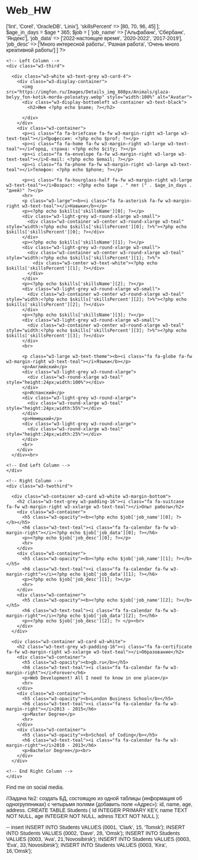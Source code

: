 # Web_HW
<?php
//имя,
// профессия,
// город\страна, 
// e-mail,
// телефон
// вставьте переменные типа string, integer и присвойте любые значения
//Задача №1: сформировать массив с данными для блока «Опыт работы».
//Вывести данные массива в HTML-шаблоне.

$name = 'Егор';
$prof = "оператор";
$city = "Russia, Tomsk";
$email = "user@mail.ru";
$phone= 88283745167;
$age = 36;
$skills = [
'skillsName' =>['lint', 'Corel', 'OracleDB', 'Linix'],
'skillsPercent' => [80, 70, 96, 45]
];


$age_in_days = $age * 365;

$job = [
'job_name' => ['Альфабанк', 'Сбербанк', 'Яндекс'],
'job_data' => ['2022-настоящее время', '2020-2022', '2017-2019'],
'job_desc' => ['Много интересной работы', 'Разная работа', 'Очень много креативной работы']
]
?>


<!DOCTYPE html>
<html>
  <head>
    <title>Мое резюме</title>
    <meta charset="UTF-8">
    <meta name="viewport" content="width=device-width, initial-scale=1">
    <link rel="stylesheet" href="https://www.w3schools.com/w3css/4/w3.css">
    <link rel="preconnect" href="https://fonts.googleapis.com">
<link rel="preconnect" href="https://fonts.gstatic.com" crossorigin>
<link href="https://fonts.googleapis.com/css2?family=Jost:wght@300&display=swap" rel="stylesheet">
    <link rel="stylesheet" href="https://cdnjs.cloudflare.com/ajax/libs/font-awesome/4.7.0/css/font-awesome.min.css">
    <style>
    html,body,h1,h2,h3,h4,h5,h6 {font-family: 'Jost', sans-serif;}
    </style>
  </head>
<body class="w3-light-grey">

<!-- Page Container -->
<div class="w3-content w3-margin-top" style="max-width:1400px;">

  <!-- The Grid -->
  <div class="w3-row-padding">
  
    <!-- Left Column -->
    <div class="w3-third">
    
      <div class="w3-white w3-text-grey w3-card-4">
        <div class="w3-display-container">
          <img src="https://imgfon.ru/Images/Details_img_880px/Animals/glaza-belyy_fon-kotik-morda-polosatyy.webp" style="width:100%" alt="Avatar">
          <div class="w3-display-bottomleft w3-container w3-text-black">
            <h2>Имя <?php echo $name; ?></h2>
            
          </div>
        </div>
        <div class="w3-container">
          <p><i class="fa fa-briefcase fa-fw w3-margin-right w3-large w3-text-teal"></i>Профессия: <?php echo $prof; ?></p>
          <p><i class="fa fa-home fa-fw w3-margin-right w3-large w3-text-teal"></i>Город, страна: <?php echo $city; ?></p>
          <p><i class="fa fa-envelope fa-fw w3-margin-right w3-large w3-text-teal"></i>E-mail: <?php echo $email; ?></p>
          <p><i class="fa fa-phone fa-fw w3-margin-right w3-large w3-text-teal"></i>Телефон: <?php echo $phone; ?></p>
          
          <p><i class="fa fa-hourglass-half fa-fw w3-margin-right w3-large w3-text-teal"></i>Возраст: <?php echo $age . " лет (" . $age_in_days . "дней)" ?></p>
		  <hr>
          <p class="w3-large"><b><i class="fa fa-asterisk fa-fw w3-margin-right w3-text-teal"></i>Навыки</b></p>
          <p><?php echo $skills['skillsName'][0]; ?></p>
          <div class="w3-light-grey w3-round-xlarge w3-small">
            <div class="w3-container w3-center w3-round-xlarge w3-teal" style="width:<?php echo $skills['skillsPercent'][0]; ?>%"><?php echo $skills['skillsPercent'][0]; ?></div>
          </div>
          <p><?php echo $skills['skillsName'][1]; ?></p>
          <div class="w3-light-grey w3-round-xlarge w3-small">
            <div class="w3-container w3-center w3-round-xlarge w3-teal" style="width:<?php echo $skills['skillsPercent'][1]; ?>%">
              <div class="w3-center w3-text-white"><?php echo $skills['skillsPercent'][1]; ?></div>
            </div>
          </div>
          <p><?php echo $skills['skillsName'][2]; ?></p>
          <div class="w3-light-grey w3-round-xlarge w3-small">
            <div class="w3-container w3-center w3-round-xlarge w3-teal" style="width:<?php echo $skills['skillsPercent'][2]; ?>%"><?php echo $skills['skillsPercent'][2]; ?></div>
          </div>
          <p><?php echo $skills['skillsName'][3]; ?></p>
          <div class="w3-light-grey w3-round-xlarge w3-small">
            <div class="w3-container w3-center w3-round-xlarge w3-teal" style="width:<?php echo $skills['skillsPercent'][3]; ?>%"><?php echo $skills['skillsPercent'][3]; ?></div>
          </div>
          <br>

          <p class="w3-large w3-text-theme"><b><i class="fa fa-globe fa-fw w3-margin-right w3-text-teal"></i>Языки</b></p>
          <p>Английский</p>
          <div class="w3-light-grey w3-round-xlarge">
            <div class="w3-round-xlarge w3-teal" style="height:24px;width:100%"></div>
          </div>
          <p>Испанский</p>
          <div class="w3-light-grey w3-round-xlarge">
            <div class="w3-round-xlarge w3-teal" style="height:24px;width:55%"></div>
          </div>
          <p>Немецкий</p>
          <div class="w3-light-grey w3-round-xlarge">
            <div class="w3-round-xlarge w3-teal" style="height:24px;width:25%"></div>
          </div>
          <br>
        </div>
      </div><br>

    <!-- End Left Column -->
    </div>

    <!-- Right Column -->
    <div class="w3-twothird">
    
      <div class="w3-container w3-card w3-white w3-margin-bottom">
        <h2 class="w3-text-grey w3-padding-16"><i class="fa fa-suitcase fa-fw w3-margin-right w3-xxlarge w3-text-teal"></i>Опыт работы</h2>
        <div class="w3-container">
          <h5 class="w3-opacity"><b><?php echo $job['job_name'][0]; ?> </b></h5>
          <h6 class="w3-text-teal"><i class="fa fa-calendar fa-fw w3-margin-right"></i><?php echo $job['job_data'][0]; ?></h6>
          <p><?php echo $job['job_desc'][0]; ?></p>
          <hr>
        </div>
        <div class="w3-container">
          <h5 class="w3-opacity"><b><?php echo $job['job_name'][1]; ?></b></h5>
          <h6 class="w3-text-teal"><i class="fa fa-calendar fa-fw w3-margin-right"></i><?php echo $job['job_data'][1]; ?></h6>
          <p><?php echo $job['job_desc'][1]; ?></p>
          <hr>
        </div>
        <div class="w3-container">
          <h5 class="w3-opacity"><b><?php echo $job['job_name'][2]; ?></b></h5>
          <h6 class="w3-text-teal"><i class="fa fa-calendar fa-fw w3-margin-right"></i><?php echo $job['job_data'][2]; ?></h6>
          <p><?php echo $job['job_desc'][2]; ?> </p><br>
        </div>
      </div>

      <div class="w3-container w3-card w3-white">
        <h2 class="w3-text-grey w3-padding-16"><i class="fa fa-certificate fa-fw w3-margin-right w3-xxlarge w3-text-teal"></i>Образование</h2>
        <div class="w3-container">
          <h5 class="w3-opacity"><b>gb.ru</b></h5>
          <h6 class="w3-text-teal"><i class="fa fa-calendar fa-fw w3-margin-right"></i>Forever</h6>
          <p>Web Development! All I need to know in one place</p>
          <hr>
        </div>
        <div class="w3-container">
          <h5 class="w3-opacity"><b>London Business School</b></h5>
          <h6 class="w3-text-teal"><i class="fa fa-calendar fa-fw w3-margin-right"></i>2013 - 2015</h6>
          <p>Master Degree</p>
          <hr>
        </div>
        <div class="w3-container">
          <h5 class="w3-opacity"><b>School of Coding</b></h5>
          <h6 class="w3-text-teal"><i class="fa fa-calendar fa-fw w3-margin-right"></i>2010 - 2013</h6>
          <p>Bachelor Degree</p><br>
        </div>
      </div>

    <!-- End Right Column -->
    </div>
    
  <!-- End Grid -->
  </div>
  
  <!-- End Page Container -->
</div>

<!-- Footer -->
<footer class="w3-container w3-teal w3-center w3-margin-top">
  <p>Find me on social media.</p>
  <i class="fa fa-pinterest-p w3-hover-opacity"></i>
  <i class="fa fa-twitter w3-hover-opacity"></i>
  <i class="fa fa-linkedin w3-hover-opacity"></i>
 <!-- End footer -->
 </footer>

</body>
</html>

//Задача №2: создать БД, состоящую из одной таблицы (информация об одногруппниках) с четырьмя полями (добавить поле «Адрес»): id, name, age, address.
CREATE TABLE Students (
  Id INTEGER PRIMARY KEY,
  name TEXT NOT NULL,
  age INTEGER NOT NULL,
  adress TEXT NOT NULL
);

-- insert
INSERT INTO Students VALUES (0001, 'Clark', 15, 'Tomsk');
INSERT INTO Students VALUES (0002, 'Dave', 28, 'Omsk');
INSERT INTO Students VALUES (0003, 'Ava', 21,'Novosibirsk');
INSERT INTO Students VALUES (0003, 'Eva', 33,'Novosibirsk');
INSERT INTO Students VALUES (0003, 'Kira', 16,'Omsk');
